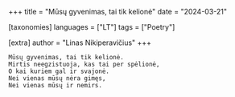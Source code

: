 +++
title = "Mūsų gyvenimas, tai tik kelionė"
date = "2024-03-21"

[taxonomies]
languages = ["LT"]
tags = ["Poetry"]

[extra]
author = "Linas Nikiperavičius"
+++
```
Mūsų gyvenimas, tai tik kelionė.
Mirtis neegzistuoja, kas tai per spėlionė,
O kai kuriem gal ir svajonė.
Nei vienas mūsų nėra gimęs,
Nei vienas mūsų ir nemirs.
```
